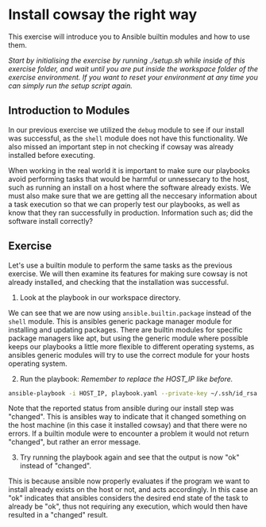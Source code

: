 # Install cowsay the right way

This exercise will introduce you to Ansible builtin modules and how to use them.

*Start by initialising the exercise by running ./setup.sh while inside of this exercise folder, and wait until you are put inside the workspace folder of the exercise environment. If you want to reset your environment at any time you can simply run the setup script again.*

## Introduction to Modules

In our previous exercise we utilized the `debug` module to see if our install was successful, as the `shell` module does not have this functionality. We also missed an important step in not checking if cowsay was already installed before executing.

When working in the real world it is important to make sure our playbooks avoid performing tasks that would be harmful or unnessecary to the host, such as running an install on a host where the software already exists. We must also make sure that we are getting all the neccesary information about a task execution so that we can properly test our playbooks, as well as know that they ran successfully in production. Information such as; did the software install correctly?

## Exercise

Let's use a builtin module to perform the same tasks as the previous exercise. We will then examine its features for making sure cowsay is not already installed, and checking that the installation was successful.

1. Look at the playbook in our workspace directory.

We can see that we are now using `ansible.builtin.package` instead of the `shell` module. This is ansibles generic package manager module for installing and updating packages. There are builtin modules for specific package managers like apt, but using the generic module where possible keeps our playbooks a little more flexible to different operating systems, as ansibles generic modules will try to use the correct module for your hosts operating system.

2. Run the playbook: *Remember to replace the HOST_IP like before.*

``` bash
ansible-playbook -i HOST_IP, playbook.yaml --private-key ~/.ssh/id_rsa -u root
```

Note that the reported status from ansible during our install step was "changed". This is ansibles way to indicate that it changed something on the host machine (in this case it installed cowsay) and that there were no errors. If a builtin module were to encounter a problem it would not return "changed", but rather an error message.

3. Try running the playbook again and see that the output is now "ok" instead of "changed".

This is because ansible now properly evaluates if the program we want to install already exists on the host or not, and acts accordingly. In this case an "ok" indicates that ansibles considers the desired end state of the task to already be "ok", thus not requiring any execution, which would then have resulted in a "changed" result.
